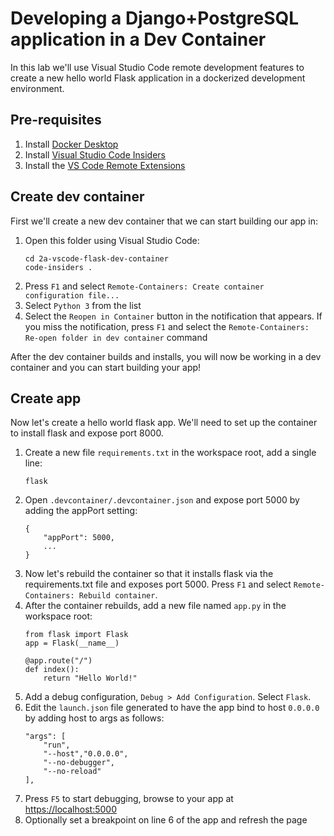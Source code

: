 # Developing a Django+PostgreSQL application in a Dev Container

In this lab we'll use Visual Studio Code remote development features to create a new
hello world Flask application in a dockerized development environment.

## Pre-requisites
1. Install [Docker Desktop](https://www.docker.com/products/docker-desktop)
1. Install [Visual Studio Code Insiders](https://code.visualstudio.com/insiders)
1. Install the [VS Code Remote Extensions](https://aka.ms/vscode-remote) 

## Create dev container
First we'll create a new dev container that we can start building our app in:
1. Open this folder using Visual Studio Code:
    ```
    cd 2a-vscode-flask-dev-container
    code-insiders .
    ```
1. Press `F1` and select `Remote-Containers: Create container configuration file...`
1. Select `Python 3` from the list
1. Select the `Reopen in Container` button in the notification that appears. If you miss the notification, 
press `F1` and select the `Remote-Containers: Re-open folder in dev container` command

After the dev container builds and installs, you will now be working in a dev container and you
can start building your app!

## Create app
Now let's create a hello world flask app. We'll need to set up the container to install flask
and expose port 8000. 
1. Create a new file `requirements.txt` in the workspace root, add a single line:
    ```
    flask
    ```
1. Open `.devcontainer/.devcontainer.json` and expose port 5000 by adding the appPort setting:
    ```
    {
        "appPort": 5000,
        ...
    }
    ```
1. Now let's rebuild the container so that it installs flask via the requirements.txt file and
exposes port 5000. Press `F1` and select `Remote-Containers: Rebuild container`. 
1. After the container rebuilds, add a new file named `app.py` in the workspace root:
    ```
    from flask import Flask
    app = Flask(__name__)

    @app.route("/")
    def index():
        return "Hello World!"
    ```
1. Add a debug configuration, `Debug > Add Configuration`. Select `Flask`.
1. Edit the `launch.json` file generated to have the app bind to host `0.0.0.0` by adding host to args as follows:
    ```
    "args": [
        "run",
        "--host","0.0.0.0",
        "--no-debugger",
        "--no-reload"
    ],
    ```
1. Press `F5` to start debugging, browse to your app at [https://localhost:5000](https://localhost:5000)
2. Optionally set a breakpoint on line 6 of the app and refresh the page
